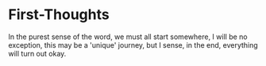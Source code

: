 # First-Thoughts

In the purest sense of the word, we must all start somewhere, I will be no exception, this may be a 'unique' journey, but I sense, in the end, everything will turn out okay.
